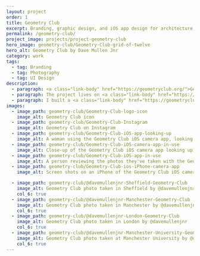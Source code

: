 ```yaml
---
layout: project
order: 1
title: Geometry Club
excerpt: Branding, graphic design, and iOS app design for architecture photography project, Geometry Club.
permalink: /geometry-club/
project_image: projects/project-geometry-club
hero_image: geometry-club/Geometry-Club-grid-of-twelve
hero_alt: Geometry Club by Dave Mullen Jnr
category: work
tags:
  - tag: Branding
  - tag: Photography
  - tag: UI Design
description:
  - paragraph: <a class="link-body" href="https://geometryclub.org/">Geometry Club</a> is a series of architecture photographs that are identical in composition, giving us a unique perspective to contrast and compare the differences in form, design, and construction of each facade.
  - paragraph: The project lives on <a class="link-body" href="https://instagram.com/geometryclub">Instagram</a> where I encourage people to submit their own photos to be featured. I've featured over 150 contributors' photographs, from more than 30 countries.
  - paragraph: I built a <a class="link-body" href="https://geometryclub.org/app">Geometry Club camera app</a> with iOS developer <a class="link-body" href="https://www.alexedge.co.uk/">Alexander Edge</a>. The app helps you to line up your Geometry Club photos, in real time. It's free and available to download on the <a class="link-body" href="https://itunes.apple.com/app/geometry-club/id1185322655?ls=1&mt=8">App Store</a>.
images:
  - image_path: geometry-club/Geometry-Club-logo-icon
    image_alt: Geometry Club icon
  - image_path: geometry-club/Geometry-Club-Instagram
    image_alt: Geometry Club on Instagram
  - image_path: geometry-club/Geometry-Club-iOS-app-looking-up
    image_alt: A woman using the Geometry Club iOS camera app, looking up at the corner of a building
  - image_path: geometry-club/Geometry-Club-iOS-camera-app-in-use
    image_alt: Close-up of the Geometry Club iOS camera app looking up at architecture
  - image_path: geometry-club/Geometry-Club-iOS-app-in-use
    image_alt: A person reviewing the photos they've taken with the Geometry Club camera app
  - image_path: geometry-club/Geometry-Club-ios-iPhone-camera-app
    image_alt: Screen shots on an iPhone of the Geometry Club iOS camera app

  - image_path: geometry-club/@davemullenjnr-Sheffield-Geometry-Club
    image_alt: Geometry Club photo taken in Sheffield by @davemullenjnr
    col_6: true
  - image_path: geometry-club/@davemullenjnr-Manchester-Geometry-Club
    image_alt: Geometry Club photo taken in Manchester by @davemullenjnr
    col_6: true
  - image_path: geometry-club/@davemullenjnr-London-Geometry-Club
    image_alt: Geometry Club photo taken in London by @davemullenjnr
    col_6: true
  - image_path: geometry-club/@davemullenjnr-Manchester-University-Geometry-Club
    image_alt: Geometry Club photo taken at Manchester University by @davemullenjnr
    col_6: true
---
```

